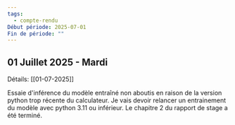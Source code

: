 ```yaml
---
tags:
  - compte-rendu
Début période: 2025-07-01
Fin de période: ""
---
```


## 01 Juillet 2025 - Mardi
Détails: [[01-07-2025]]

Essaie d'inférence du modèle entraîné non aboutis en raison de la version python trop récente du calculateur. Je vais devoir relancer un entrainement du modèle avec python 3.11 ou inférieur. 
Le chapitre 2 du rapport de stage a été terminé. 